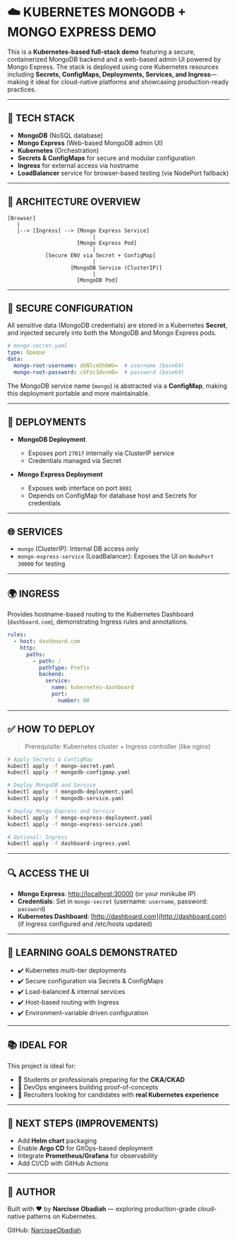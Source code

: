 
# ☁️ **KUBERNETES MONGODB + MONGO EXPRESS DEMO**

This is a **Kubernetes-based full-stack demo** featuring a secure, containerized MongoDB backend and a web-based admin UI powered by Mongo Express. The stack is deployed using core Kubernetes resources including **Secrets, ConfigMaps, Deployments, Services, and Ingress**—making it ideal for cloud-native platforms and showcasing production-ready practices.

---

## 🚀 **TECH STACK**

- **MongoDB** (NoSQL database)
- **Mongo Express** (Web-based MongoDB admin UI)
- **Kubernetes** (Orchestration)
- **Secrets & ConfigMaps** for secure and modular configuration
- **Ingress** for external access via hostname
- **LoadBalancer** service for browser-based testing (via NodePort fallback)

---

## 📁 **ARCHITECTURE OVERVIEW**

```text
[Browser]
   |
   |--> [Ingress] --> [Mongo Express Service]
                           |
                      [Mongo Express Pod]
                           |
            [Secure ENV via Secret + ConfigMap]
                           |
                    [MongoDB Service (ClusterIP)]
                           |
                      [MongoDB Pod]
```

---

## 🔐 **SECURE CONFIGURATION**

All sensitive data (MongoDB credentials) are stored in a Kubernetes **Secret**, and injected securely into both the MongoDB and Mongo Express pods.

```yaml
# mongo-secret.yaml
type: Opaque
data:
  mongo-root-username: dXNlcm5hbWU=  # username (base64)
  mongo-root-password: cGFzc3dvcmQ=  # password (base64)
```

The MongoDB service name (`mongo`) is abstracted via a **ConfigMap**, making this deployment portable and more maintainable.

---

## 🧱 **DEPLOYMENTS**

- **MongoDB Deployment**
  - Exposes port `27017` internally via ClusterIP service
  - Credentials managed via Secret

- **Mongo Express Deployment**
  - Exposes web interface on port `8081`
  - Depends on ConfigMap for database host and Secrets for credentials

---

## 🌐 **SERVICES**

- `mongo` (ClusterIP): Internal DB access only
- `mongo-express-service` (LoadBalancer): Exposes the UI on `NodePort 30000` for testing

---

## 🌍 **INGRESS**

Provides hostname-based routing to the Kubernetes Dashboard (`dashboard.com`), demonstrating Ingress rules and annotations.

```yaml
rules:
  - host: dashboard.com
    http:
      paths:
        - path: /
          pathType: Prefix
          backend:
            service:
              name: kubernetes-dashboard
              port:
                number: 80
```

---

## ✅ **HOW TO DEPLOY**

> Prerequisite: Kubernetes cluster + Ingress controller (like nginx)

```bash
# Apply Secrets & ConfigMap
kubectl apply -f mongo-secret.yaml
kubectl apply -f mongodb-configmap.yaml

# Deploy MongoDB and Service
kubectl apply -f mongodb-deployment.yaml
kubectl apply -f mongodb-service.yaml

# Deploy Mongo Express and Service
kubectl apply -f mongo-express-deployment.yaml
kubectl apply -f mongo-express-service.yaml

# Optional: Ingress
kubectl apply -f dashboard-ingress.yaml
```

---

## 🔍 **ACCESS THE UI**

- **Mongo Express**: [http://localhost:30000](http://localhost:30000) (or your minikube IP)
- **Credentials**: Set in `mongo-secret` (username: `username`, password: `password`)
- **Kubernetes Dashboard**: [http://dashboard.com](http://dashboard.com) (if Ingress configured and /etc/hosts updated)

---

## 📌 **LEARNING GOALS DEMONSTRATED**

- ✔️ Kubernetes multi-tier deployments
- ✔️ Secure configuration via Secrets & ConfigMaps
- ✔️ Load-balanced & internal services
- ✔️ Host-based routing with Ingress
- ✔️ Environment-variable driven configuration

---

## 📚 **IDEAL FOR**

This project is ideal for:

- 📘 Students or professionals preparing for the **CKA/CKAD**
- 💼 DevOps engineers building proof-of-concepts
- 🧪 Recruiters looking for candidates with **real Kubernetes experience**

---

## 🤩 **NEXT STEPS (IMPROVEMENTS)**

- Add **Helm chart** packaging
- Enable **Argo CD** for GitOps-based deployment
- Integrate **Prometheus/Grafana** for observability
- Add CI/CD with GitHub Actions

---

## 🧠 **AUTHOR**

Built with ❤️ by **Narcisse Obadiah** — exploring production-grade cloud-native patterns on Kubernetes.

GitHub: [NarcisseObadiah](https://github.com/NarcisseObadiah)